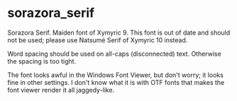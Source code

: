 # sorazora_serif
Sorazora Serif. Maiden font of Xymyric 9. This font is out of date and should not be used; please use Natsumé Serif of Xymyric 10 instead.

Word spacing should be used on all-caps (disconnected) text. Otherwise the spacing is too tight.

The font looks awful in the Windows Font Viewer, but don't worry; it looks fine in other settings.
I don't know what it is with OTF fonts that makes the font viewer render it all jaggedy-like.